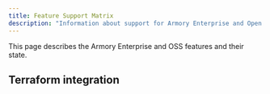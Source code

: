 ```yaml
---
title: Feature Support Matrix
description: "Information about support for Armory Enterprise and Open Source Spinnaker™ features."
---
```


This page describes the Armory Enterprise and OSS features and their state.

## Terraform integration


